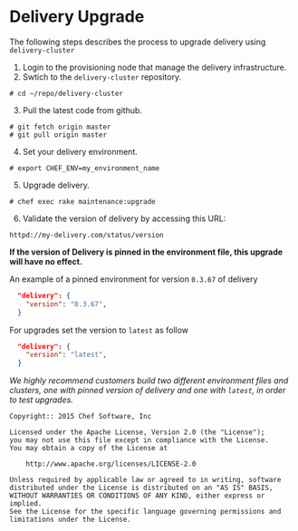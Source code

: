 # Delivery Upgrade
The following steps describes the process to upgrade delivery using `delivery-cluster`

1. Login to the provisioning node that manage the delivery infrastructure.
2. Swtich to the `delivery-cluster` repository.
  ```
  # cd ~/repo/delivery-cluster
  ```

3. Pull the latest code from github.
  ```
  # git fetch origin master
  # git pull origin master
  ```

4. Set your delivery environment.
  ```
  # export CHEF_ENV=my_environment_name
  ```

5. Upgrade delivery.
  ```
  # chef exec rake maintenance:upgrade
  ```

6. Validate the version of delivery by accessing this URL:
  ```
  httpd://my-delivery.com/status/version
  ```

**If the version of Delivery is pinned in the environment file, this upgrade will have no effect.**

An example of a pinned environment for version `0.3.67` of delivery
```json
  "delivery": {
    "version": "0.3.67",
  }
```

For upgrades set the version to `latest` as follow
```json
  "delivery": {
    "version": "latest",
  }
```

*We highly recommend customers build two different environment files and clusters, one with pinned version of delivery and one with `latest`, in order to test upgrades.*

```text
Copyright:: 2015 Chef Software, Inc

Licensed under the Apache License, Version 2.0 (the "License");
you may not use this file except in compliance with the License.
You may obtain a copy of the License at

    http://www.apache.org/licenses/LICENSE-2.0

Unless required by applicable law or agreed to in writing, software
distributed under the License is distributed on an "AS IS" BASIS,
WITHOUT WARRANTIES OR CONDITIONS OF ANY KIND, either express or implied.
See the License for the specific language governing permissions and
limitations under the License.
```
